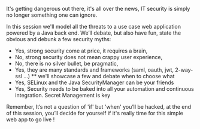 It's getting dangerous out there, it's all over the news, IT security is simply no longer something one can ignore. 

In this session we'll model all the threats to a use case web application powered by a Java back end.
We’ll debate, but also have fun, state the obvious and debunk a few security myths:

* Yes, strong security come at price, it requires a brain,
* No, strong security does not mean crappy user experience,
* No, there is no silver bullet, be pragmatic, 
* Yes, they are many standards and frameworks (saml, oauth, jwt, 2-way-ssl ...) 
  ** we'll showcase a few and debate when to choose what
* Yes, SELinux and the Java SecurityManager can be your friends
* Yes, Security needs to be baked into all your automation and continuous integration. Secret Management is key 

Remember, It’s not a question of 'if' but 'when' you’ll be hacked, at the end of this session, 
you’ll decide for yourself if it's really time for this simple web app to go live !